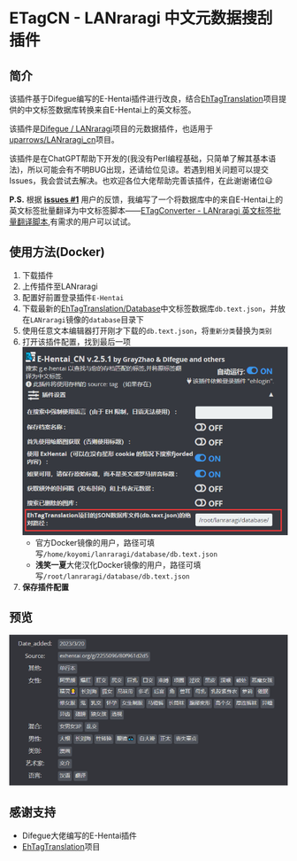# ETagCN - LANraragi 中文元数据搜刮插件

## 简介
该插件基于Difegue编写的E-Hentai插件进行改良，结合[EhTagTranslation](https://github.com/EhTagTranslation/Database)项目提供的中文标签数据库转换来自E-Hentai上的英文标签。

该插件是[Difegue / LANraragi](https://github.com/Difegue/LANraragi)项目的元数据插件，也适用于[uparrows/LANraragi_cn](https://github.com/uparrows/LANraragi_cn)项目。

该插件是在ChatGPT帮助下开发的(我没有Perl编程基础，只简单了解其基本语法)，所以可能会有不明BUG出现，还请给位见谅。若遇到相关问题可以提交Issues，我会尝试去解决。也欢迎各位大佬帮助完善该插件，在此谢谢诸位😃

**P.S.** 根据 **[issues #1](https://github.com/zhy201810576/ETagCN/issues/1)** 用户的反馈，我编写了一个将数据库中的来自E-Hentai上的英文标签批量翻译为中文标签脚本——[ETagConverter - LANraragi 英文标签批量翻译脚本](https://github.com/zhy201810576/ETagConverter),有需求的用户可以试试。

## 使用方法(Docker)
1. 下载插件
2. 上传插件至LANraragi
3. 配置好前置登录插件`E-Hentai`
4. 下载最新的[EhTagTranslation/Database](https://github.com/EhTagTranslation/Database/releases)中文标签数据库`db.text.json`，并放在`LANraragi`镜像的`database`目录下
5. 使用任意文本编辑器打开刚才下载的`db.text.json`，将`重新分类`替换为`类别`
6. 打开该插件配置，找到最后一项
    ![DB Path](./img/db_path.png)
    + 官方Docker镜像的用户，路径可填写`/home/koyomi/lanraragi/database/db.text.json`
    + **浅笑一夏**大佬汉化Docker镜像的用户，路径可填写`/root/lanraragi/database/db.text.json`
7. **保存插件配置**

## 预览
![Preview-01](./img/preview-01.png)


## 感谢支持
+ Difegue大佬编写的E-Hentai插件
+ [EhTagTranslation](https://github.com/EhTagTranslation)项目